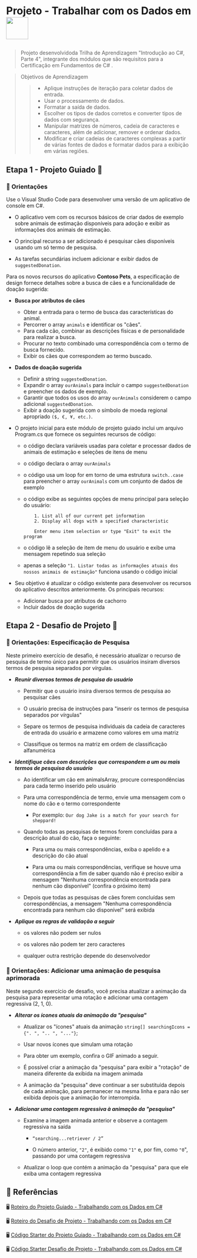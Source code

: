 # <p> Projeto - Trabalhar com os Dados em  <img src="https://cdn.jsdelivr.net/gh/devicons/devicon@latest/icons/csharp/csharp-original.svg" style="width: 60px; height: 60px; vertical-align: middle" /> </p>
          

> Projeto desenvolvidoda Trilha de Aprendizagem  "Introdução ao C#, Parte 4", integrante dos módulos que são requisitos para a Certificação em Fundamentos de C# . 

> Objetivos de Aprendizagem
>> - Aplique instruções de iteração para coletar dados de entrada.
>> - Usar o processamento de dados.
>> - Formatar a saída de dados.
>> - Escolher os tipos de dados corretos e converter tipos de dados com segurança.
>> - Manipular matrizes de números, cadeia de caracteres e caracteres, além de adicionar, remover e ordenar dados.
>> - Modificar e criar cadeias de caracteres complexas a partir de várias fontes de dados e formatar dados para a exibição em várias regiões.

## Etapa 1 - Projeto Guiado :dart:


### 📝 Orientações

Use o Visual Studio Code para desenvolver uma versão de um aplicativo de console em C#. 

- O aplicativo vem com os recursos básicos de criar dados de exemplo sobre animais de estimação disponíveis para adoção e exibir as informações dos animais de estimação.

-  O principal recurso a ser adicionado é pesquisar cães disponíveis usando um só termo de pesquisa. 

- As tarefas secundárias incluem adicionar e exibir dados de `suggestedDonation`.


Para os novos recursos do aplicativo **Contoso Pets**, a especificação de design fornece detalhes sobre a busca de cães e a funcionalidade de doação sugerida:

- **Busca por atributos de cães**
    - Obter a entrada para o termo de busca das características do animal.
    - Percorrer o array `animals` e identificar os "cães".
    - Para cada cão, combinar as descrições físicas e de personalidade para realizar a busca.
    - Procurar no texto combinado uma correspondência com o termo de busca fornecido.
    - Exibir os cães que correspondem ao termo buscado.

- **Dados de doação sugerida**
    - Definir a string `suggestedDonation`.
    - Expandir o array `ourAnimals` para incluir o campo `suggestedDonation` e preencher os dados de exemplo.
    - Garantir que todos os usos do array `ourAnimals` considerem o campo adicional `suggestedDonation`.
    - Exibir a doação sugerida com o símbolo de moeda regional apropriado `($, €, ¥, etc.)`.


- O projeto inicial para este módulo de projeto guiado inclui um arquivo Program.cs que fornece os seguintes recursos de código:

    - o código declara variáveis usadas para coletar e processar dados de animais de estimação e seleções de itens de menu
    - o código declara o array `ourAnimals`
    - o código usa um loop for em torno de uma estrutura `switch..case` para preencher o array `ourAnimals` com um conjunto de dados de exemplo
    - o código exibe as seguintes opções de menu principal para seleção do usuário:
        ```
            1. List all of our current pet information
            2. Display all dogs with a specified characteristic

            Enter menu item selection or type "Exit" to exit the program
        ```
        

    - o código lê a seleção de item de menu do usuário e exibe uma mensagem repetindo sua seleção
    - apenas a seleção `"1. Listar todas as informações atuais dos nossos animais de estimação"` funciona usando o código inicial

- Seu objetivo é atualizar o código existente para desenvolver os recursos do aplicativo descritos anteriormente. Os principais recursos:

    - Adicionar busca por atributos de cachorro
    - Incluir dados de doação sugerida

## Etapa 2 - Desafio de Projeto :dart:

### 📝 Orientações: Especificação de Pesquisa

Neste primeiro exercício de desafio, é necessário atualizar o recurso de pesquisa de termo único para permitir que os usuários insiram diversos termos de pesquisa separados por vírgulas.

- ***Reunir diversos termos de pesquisa do usuário***

    - Permitir que o usuário insira diversos termos de pesquisa ao pesquisar cães

    - O usuário precisa de instruções para "inserir os termos de pesquisa separados por vírgulas"

    - Separe os termos de pesquisa individuais da cadeia de caracteres de entrada do usuário e armazene como valores em uma matriz

    - Classifique os termos na matriz em ordem de classificação alfanumérica

- ***Identifique cães com descrições que correspondem a um ou mais termos de pesquisa do usuário***

    - Ao identificar um cão em animalsArray, procure correspondências para cada termo inserido pelo usuário

    - Para uma correspondência de termo, envie uma mensagem com o nome do cão e o termo correspondente

        - Por exemplo: `Our dog Jake is a match for your search for sheppard!`
    
    - Quando todas as pesquisas de termos forem concluídas para a descrição atual do cão, faça o seguinte:

        - Para uma ou mais correspondências, exiba o apelido e a descrição do cão atual

        - Para uma ou mais correspondências, verifique se houve uma correspondência a fim de saber quando não é preciso exibir a mensagem "Nenhuma correspondência encontrada para nenhum cão disponível" (confira o próximo item)

    - Depois que todas as pesquisas de cães forem concluídas sem correspondências, a mensagem "Nenhuma correspondência encontrada para nenhum cão disponível" será exibida

- ***Aplique as regras de validação a seguir***

    - os valores não podem ser nulos

    - os valores não podem ter zero caracteres

    - qualquer outra restrição depende do desenvolvedor

### 📝 Orientações: Adicionar uma animação de pesquisa aprimorada

Neste segundo exercício de desafio, você precisa atualizar a animação da pesquisa para representar uma rotação e adicionar uma contagem regressiva (2, 1, 0).

- ***Alterar os ícones atuais da animação da "pesquisa"***

    - Atualizar os "ícones" atuais da animação `string[] searchingIcons = {". ", ".. ", "..."}`;

    - Usar novos ícones que simulam uma rotação

    - Para obter um exemplo, confira o GIF animado a seguir.

    - É possível criar a animação da "pesquisa" para exibir a "rotação" de maneira diferente da exibida na imagem animada

    - A animação da "pesquisa" deve continuar a ser substituída depois de cada animação, para permanecer na mesma linha e para não ser exibida depois que a animação for interrompida.

- ***Adicionar uma contagem regressiva à animação da "pesquisa"***

    - Examine a imagem animada anterior e observe a contagem regressiva na saída

        - `“searching...retriever / 2”`

        - O número anterior, `"2"`, é exibido como `"1"` e, por fim, como `"0`", passando por uma contagem regressiva

    - Atualizar o loop que contém a animação da "pesquisa" para que ele exiba uma contagem regressiva

## 🔎 Referências

🖥 [Roteiro do Projeto Guiado - Trabalhando com os Dados em C#](https://learn.microsoft.com/en-us/training/modules/guided-project-work-variable-data-c-sharp/)

🖥 [Roteiro do Desafio de Projeto - Trabalhando com os Dados em C#](https://learn.microsoft.com/pt-br/training/modules/challenge-project-work-variable-data-c-sharp/)

🖥 [Código Starter do Projeto Guiado - Trabalhando com os Dados em C#](https://github.com/MicrosoftLearning/Guided-project-Work-with-variable-data-in-CSharp/archive/refs/heads/main.zip)

🖥 [Código Starter Desafio de Projeto - Trabalhando com os Dados em C#](https://github.com/MicrosoftLearning/Challenge-project-Work-with-variable-data-in-CSharp/archive/refs/heads/main.zip)